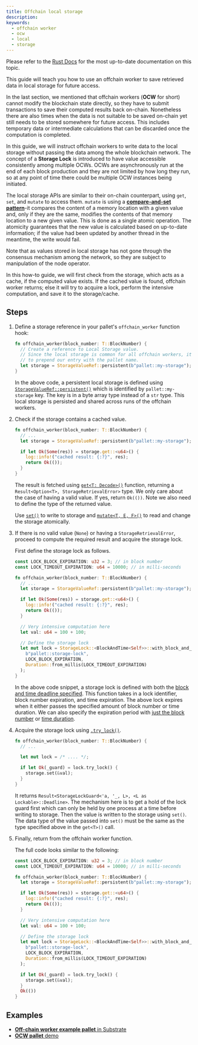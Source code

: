 ```yaml
---
title: Offchain local storage
description:
keywords:
  - offchain worker
  - ocw
  - local
  - storage
---
```


<div class="warning">
	 Please refer to the <a href="https://paritytech.github.io/polkadot-sdk/master/polkadot_sdk_docs/reference_docs/frame_offchain_workers/index.html">Rust Docs</a> for the most up-to-date documentation on this topic.
</div>

This guide will teach you how to use an offchain worker to save retrieved data in local storage for future access.

In the last section, we mentioned that offchain workers (**OCW** for short) cannot modify the blockchain state directly, so they have to submit transactions to save their computed results back on-chain.
Nonetheless there are also times when the data is not suitable to be saved on-chain yet still needs to be stored somewhere for future access.
This includes temporary data or intermediate calculations that can be discarded once the computation is completed.

In this guide, we will instruct offchain workers to write data to the local storage without passing the data among the whole blockchain network.
The concept of a **Storage Lock** is introduced to have value accessible consistently among multiple OCWs.
OCWs are asynchronously run at the end of each block production and they are not limited by how long they run, so at any point of time there could be multiple OCW instances being initiated.

The local storage APIs are similar to their on-chain counterpart, using `get`, `set`, and `mutate` to access them.
`mutate` is using a [**compare-and-set pattern**](https://en.wikipedia.org/wiki/Compare-and-swap)-it compares the content of a memory location with a given value and, only if they are the same, modifies the contents of that memory location to a new given value.
This is done as a single atomic operation.
The atomicity guarantees that the new value is calculated based on up-to-date information; if the value had been updated by another thread in the meantime, the write would fail.

Note that as values stored in local storage has not gone through the consensus mechanism among the network, so they are subject to manipulation of the node operator.

In this how-to guide, we will first check from the storage, which acts as a cache, if the computed value exists.
If the cached value is found, offchain worker returns; else it will try to acquire a lock, perform the intensive computation, and save it to the storage/cache.

## Steps

1. Define a storage reference in your pallet's `offchain_worker` function hook:

   ```rust
   fn offchain_worker(block_number: T::BlockNumber) {
     // Create a reference to Local Storage value.
     // Since the local storage is common for all offchain workers, it's a good practice
     // to prepend our entry with the pallet name.
     let storage = StorageValueRef::persistent(b"pallet::my-storage");
   }
   ```

   In the above code, a persistent local storage is defined using [`StorageValueRef::persistent()`](https://paritytech.github.io/substrate/master/sp_runtime/offchain/storage/struct.StorageValueRef.html#method.persistent) which is identified by `pallet::my-storage` key.
   The key is in a byte array type instead of a `str` type.
   This local storage is persisted and shared across runs of the offchain workers.

1. Check if the storage contains a cached value.

   ```rust
   fn offchain_worker(block_number: T::BlockNumber) {
     // ...
     let storage = StorageValueRef::persistent(b"pallet::my-storage");

     if let Ok(Some(res)) = storage.get::<u64>() {
       log::info!("cached result: {:?}", res);
       return Ok(());
     }
   }
   ```

   The result is fetched using [`get<T: Decode>()`](https://paritytech.github.io/substrate/master/sp_runtime/offchain/storage/struct.StorageValueRef.html#method.get) function, returning a `Result<Option<T>, StorageRetrievalError>` type.
   We only care about the case of having a valid value. If yes, return `Ok(())`.
   Note we also need to define the type of the returned value.

   Use [`set()`](https://paritytech.github.io/substrate/master/sp_runtime/offchain/storage/struct.StorageValueRef.html#method.get) to write to storage and [`mutate<T, E, F>()`](https://paritytech.github.io/substrate/master/sp_runtime/offchain/storage/struct.StorageValueRef.html#method.mutate) to read and change the storage atomically.

1. If there is no valid value (`None`) or having a `StorageRetrievalError`, proceed to compute the required result and acquire the storage lock.

   First define the storage lock as follows.

   ```rust
   const LOCK_BLOCK_EXPIRATION: u32 = 3; // in block number
   const LOCK_TIMEOUT_EXPIRATION: u64 = 10000; // in milli-seconds

   fn offchain_worker(block_number: T::BlockNumber) {
     // ...
     let storage = StorageValueRef::persistent(b"pallet::my-storage");

     if let Ok(Some(res)) = storage.get::<u64>() {
       log::info!("cached result: {:?}", res);
       return Ok(());
     }

     // Very intensive computation here
     let val: u64 = 100 + 100;

     // Define the storage lock
     let mut lock = StorageLock::<BlockAndTime<Self>>::with_block_and_time_deadline(
       b"pallet::storage-lock",
       LOCK_BLOCK_EXPIRATION,
       Duration::from_millis(LOCK_TIMEOUT_EXPIRATION)
     );
   }
   ```

   In the above code snippet, a storage lock is defined with both the [block and time deadline specified](https://paritytech.github.io/substrate/master/sp_runtime/offchain/storage_lock/struct.StorageLock.html#method.with_block_and_time_deadline).
   This function takes in a lock identifier, block number expiration, and time expiration.
   The above lock expires when it either passes the specified amount of block number or time duration.
   We can also specify the expiration period with [just the block number](https://paritytech.github.io/substrate/master/sp_runtime/offchain/storage_lock/struct.StorageLock.html#method.with_block_deadline) or [time duration](https://paritytech.github.io/substrate/master/sp_runtime/offchain/storage_lock/struct.StorageLock.html#method.with_deadline).

1. Acquire the storage lock using [`.try_lock()`](https://paritytech.github.io/substrate/master/sp_runtime/offchain/storage_lock/struct.StorageLock.html#method.try_lock).

   ```rust
   fn offchain_worker(block_number: T::BlockNumber) {
     // ...

     let mut lock = /* .... */;

     if let Ok(_guard) = lock.try_lock() {
       storage.set(&val);
     }
   }
   ```

   It returns `Result<StorageLockGuard<'a, '_, L>, <L as Lockable>::Deadline>`.
   The mechanism here is to get a hold of the lock guard first which can only be held by one process at a time before writing to storage.
   Then the value is written to the storage using `set()`.
   The data type of the value passed into `set()` must be the same as the type specified above in the `get<T>()` call.

1. Finally, return from the offchain worker function.

   The full code looks similar to the following:

   ```rust
   const LOCK_BLOCK_EXPIRATION: u32 = 3; // in block number
   const LOCK_TIMEOUT_EXPIRATION: u64 = 10000; // in milli-seconds

   fn offchain_worker(block_number: T::BlockNumber) {
     let storage = StorageValueRef::persistent(b"pallet::my-storage");

     if let Ok(Some(res)) = storage.get::<u64>() {
       log::info!("cached result: {:?}", res);
       return Ok(());
     }

     // Very intensive computation here
     let val: u64 = 100 + 100;

     // Define the storage lock
     let mut lock = StorageLock::<BlockAndTime<Self>>::with_block_and_time_deadline(
       b"pallet::storage-lock",
       LOCK_BLOCK_EXPIRATION,
       Duration::from_millis(LOCK_TIMEOUT_EXPIRATION)
     );

     if let Ok(_guard) = lock.try_lock() {
       storage.set(&val);
     }
     Ok(())
   }
   ```

## Examples

- [**Off-chain worker example pallet** in Substrate](https://github.com/paritytech/polkadot-sdk/blob/master/substrate/frame/examples/offchain-worker/src/lib.rs#L372-L441)
- [**OCW pallet** demo](https://github.com/jimmychu0807/substrate-offchain-worker-demo/blob/master/pallets/ocw/src/lib.rs#L299-L342)

